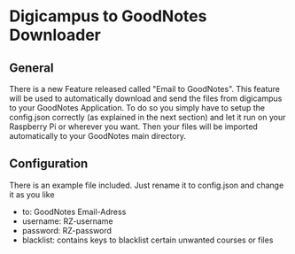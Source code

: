 # Digicampus to GoodNotes Downloader

## General
There is a new Feature released called "Email to GoodNotes". This feature will be used to automatically download and send the files from digicampus to your GoodNotes Application.
To do so you simply have to setup the config.json correctly (as explained in the next section) and let it run on your Raspberry Pi or wherever you want.
Then your files will be imported automatically to your GoodNotes main directory.

## Configuration
There is an example file included. Just rename it to config.json and change it as you like

* to: GoodNotes Email-Adress
* username: RZ-username
* password: RZ-password
* blacklist: contains keys to blacklist certain unwanted courses or files